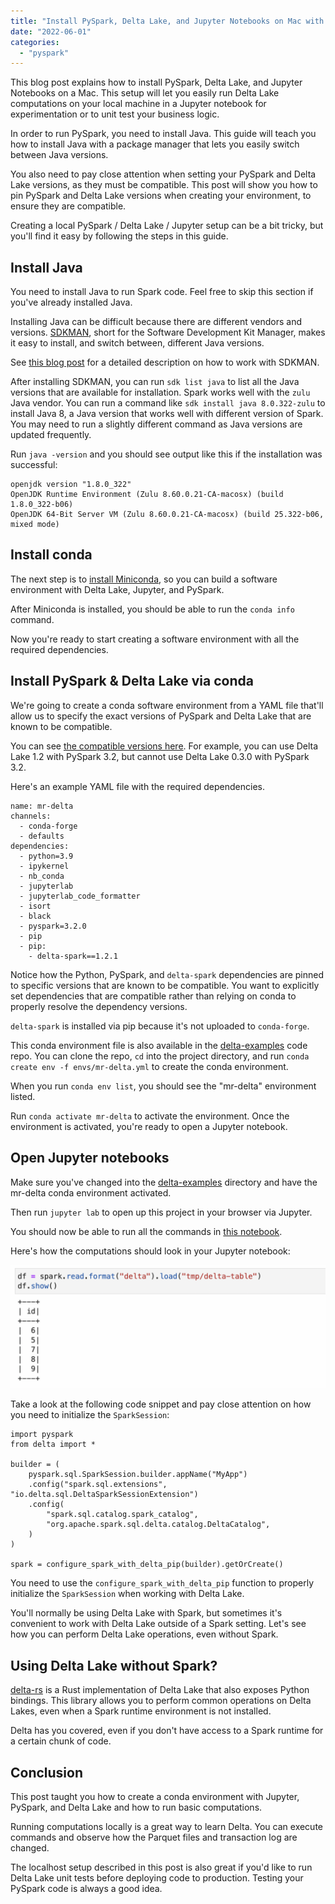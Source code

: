 ```yaml
---
title: "Install PySpark, Delta Lake, and Jupyter Notebooks on Mac with conda"
date: "2022-06-01"
categories: 
  - "pyspark"
---
```


This blog post explains how to install PySpark, Delta Lake, and Jupyter Notebooks on a Mac. This setup will let you easily run Delta Lake computations on your local machine in a Jupyter notebook for experimentation or to unit test your business logic.

In order to run PySpark, you need to install Java. This guide will teach you how to install Java with a package manager that lets you easily switch between Java versions.

You also need to pay close attention when setting your PySpark and Delta Lake versions, as they must be compatible. This post will show you how to pin PySpark and Delta Lake versions when creating your environment, to ensure they are compatible.

Creating a local PySpark / Delta Lake / Jupyter setup can be a bit tricky, but you'll find it easy by following the steps in this guide.

## Install Java

You need to install Java to run Spark code. Feel free to skip this section if you've already installed Java.

Installing Java can be difficult because there are different vendors and versions. [SDKMAN](https://sdkman.io/), short for the Software Development Kit Manager, makes it easy to install, and switch between, different Java versions.

See [this blog post](https://mungingdata.com/java/sdkman-multiple-versions-java-sbt-scala/) for a detailed description on how to work with SDKMAN.

After installing SDKMAN, you can run `sdk list java` to list all the Java versions that are available for installation. Spark works well with the `zulu` Java vendor. You can run a command like `sdk install java 8.0.322-zulu` to install Java 8, a Java version that works well with different version of Spark. You may need to run a slightly different command as Java versions are updated frequently.

Run `java -version` and you should see output like this if the installation was successful:

```
openjdk version "1.8.0_322"
OpenJDK Runtime Environment (Zulu 8.60.0.21-CA-macosx) (build 1.8.0_322-b06)
OpenJDK 64-Bit Server VM (Zulu 8.60.0.21-CA-macosx) (build 25.322-b06, mixed mode)
```

## Install conda

The next step is to [install Miniconda](https://docs.conda.io/projects/conda/en/latest/user-guide/install/index.html), so you can build a software environment with Delta Lake, Jupyter, and PySpark.

After Miniconda is installed, you should be able to run the `conda info` command.

Now you're ready to start creating a software environment with all the required dependencies.

## Install PySpark & Delta Lake via conda

We're going to create a conda software environment from a YAML file that'll allow us to specify the exact versions of PySpark and Delta Lake that are known to be compatible.

You can see [the compatible versions here](https://docs.delta.io/latest/releases.html). For example, you can use Delta Lake 1.2 with PySpark 3.2, but cannot use Delta Lake 0.3.0 with PySpark 3.2.

Here's an example YAML file with the required dependencies.

```
name: mr-delta
channels:
  - conda-forge
  - defaults
dependencies:
  - python=3.9
  - ipykernel
  - nb_conda
  - jupyterlab
  - jupyterlab_code_formatter
  - isort
  - black
  - pyspark=3.2.0
  - pip
  - pip:
    - delta-spark==1.2.1
```

Notice how the Python, PySpark, and `delta-spark` dependencies are pinned to specific versions that are known to be compatible. You want to explicitly set dependencies that are compatible rather than relying on conda to properly resolve the dependency versions.

`delta-spark` is installed via pip because it's not uploaded to `conda-forge`.

This conda environment file is also available in the [delta-examples](https://github.com/MrPowers/delta-examples) code repo. You can clone the repo, `cd` into the project directory, and run `conda create env -f envs/mr-delta.yml` to create the conda environment.

When you run `conda env list`, you should see the "mr-delta" environment listed.

Run `conda activate mr-delta` to activate the environment. Once the environment is activated, you're ready to open a Jupyter notebook.

## Open Jupyter notebooks

Make sure you've changed into the [delta-examples](https://github.com/MrPowers/delta-examples) directory and have the mr-delta conda environment activated.

Then run `jupyter lab` to open up this project in your browser via Jupyter.

You should now be able to run all the commands in [this notebook](https://github.com/MrPowers/delta-examples/blob/master/notebooks/01_quickstart.ipynb).

Here's how the computations should look in your Jupyter notebook:

![](images/Screen-Shot-2022-05-31-at-3.58.37-PM-1024x402.png)

Take a look at the following code snippet and pay close attention on how you need to initialize the `SparkSession`:

```
import pyspark
from delta import *

builder = (
    pyspark.sql.SparkSession.builder.appName("MyApp")
    .config("spark.sql.extensions", "io.delta.sql.DeltaSparkSessionExtension")
    .config(
        "spark.sql.catalog.spark_catalog",
        "org.apache.spark.sql.delta.catalog.DeltaCatalog",
    )
)

spark = configure_spark_with_delta_pip(builder).getOrCreate()
```

You need to use the `configure_spark_with_delta_pip` function to properly initialize the `SparkSession` when working with Delta Lake.

You'll normally be using Delta Lake with Spark, but sometimes it's convenient to work with Delta Lake outside of a Spark setting. Let's see how you can perform Delta Lake operations, even without Spark.

## Using Delta Lake without Spark?

[delta-rs](https://github.com/delta-io/delta-rs) is a Rust implementation of Delta Lake that also exposes Python bindings. This library allows you to perform common operations on Delta Lakes, even when a Spark runtime environment is not installed.

Delta has you covered, even if you don't have access to a Spark runtime for a certain chunk of code.

## Conclusion

This post taught you how to create a conda environment with Jupyter, PySpark, and Delta Lake and how to run basic computations.

Running computations locally is a great way to learn Delta. You can execute commands and observe how the Parquet files and transaction log are changed.

The localhost setup described in this post is also great if you'd like to run Delta Lake unit tests before deploying code to production. Testing your PySpark code is always a good idea.
